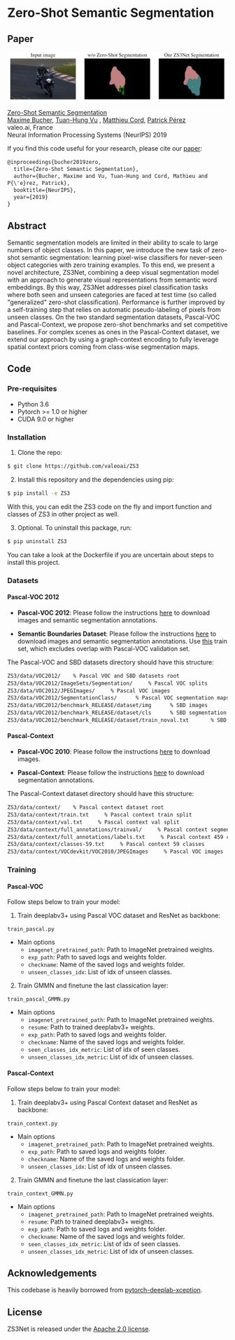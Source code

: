 # Zero-Shot Semantic Segmentation

## Paper
![](./teaser.png)

[Zero-Shot Semantic Segmentation](https://arxiv.org/pdf/1906.00817.pdf)  
 [Maxime Bucher](https://maximebucher.github.io/), [Tuan-Hung Vu](https://tuanhungvu.github.io/) , [Matthieu Cord](http://webia.lip6.fr/~cord/), [Patrick Pérez](https://ptrckprz.github.io/)  
 valeo.ai, France  
 Neural Information Processing Systems (NeurIPS) 2019

If you find this code useful for your research, please cite our [paper](https://arxiv.org/pdf/1906.00817.pdf):

```
@inproceedings{bucher2019zero,
  title={Zero-Shot Semantic Segmentation},
  author={Bucher, Maxime and Vu, Tuan-Hung and Cord, Mathieu and P{\'e}rez, Patrick},
  booktitle={NeurIPS},
  year={2019}
}
```

## Abstract
Semantic segmentation models are limited in their ability to scale to large numbers of object classes. In this paper, we introduce the new task of zero-shot semantic segmentation: learning pixel-wise classifiers for never-seen object categories with zero training examples. To this end, we present a novel architecture, ZS3Net, combining a deep visual  segmentation model with an approach to generate visual representations from semantic word embeddings. By this way, ZS3Net addresses pixel classification tasks where both seen and unseen categories are faced at test time (so called "generalized" zero-shot classification). Performance is further improved by a self-training step that relies on automatic pseudo-labeling of pixels from unseen classes. On the two standard segmentation datasets, Pascal-VOC and Pascal-Context, we propose zero-shot benchmarks and set competitive baselines. For complex scenes as ones in the Pascal-Context dataset, we extend our approach by using a graph-context encoding to fully leverage spatial context priors coming from class-wise segmentation maps.

## Code

### Pre-requisites
* Python 3.6
* Pytorch >= 1.0 or higher
* CUDA 9.0 or higher

### Installation
1. Clone the repo:
```bash
$ git clone https://github.com/valeoai/ZS3
```

2. Install this repository and the dependencies using pip:
```bash
$ pip install -e ZS3
```

With this, you can edit the ZS3 code on the fly and import function and classes of ZS3 in other project as well.

3. Optional. To uninstall this package, run:
```bash
$ pip uninstall ZS3
```

You can take a look at the Dockerfile if you are uncertain about steps to install this project.

### Datasets

#### Pascal-VOC 2012
* **Pascal-VOC 2012**: Please follow the instructions [here](http://host.robots.ox.ac.uk/pascal/VOC/voc2012/index.html) to download images and semantic segmentation annotations.

* **Semantic Boundaries Dataset**: Please follow the instructions [here](http://home.bharathh.info/pubs/codes/SBD/download.html) to download images and semantic segmentation annotations. Use [this](http://home.bharathh.info/pubs/codes/SBD/train_noval.txt) train set, which excludes overlap with Pascal-VOC validation set. 

The Pascal-VOC and SBD datasets directory should have this structure:
```bash
ZS3/data/VOC2012/    % Pascal VOC and SBD datasets root
ZS3/data/VOC2012/ImageSets/Segmentation/     % Pascal VOC splits
ZS3/data/VOC2012/JPEGImages/     % Pascal VOC images
ZS3/data/VOC2012/SegmentationClass/      % Pascal VOC segmentation maps
ZS3/data/VOC2012/benchmark_RELEASE/dataset/img      % SBD images
ZS3/data/VOC2012/benchmark_RELEASE/dataset/cls      % SBD segmentation maps
ZS3/data/VOC2012/benchmark_RELEASE/dataset/train_noval.txt       % SBD train set
```


#### Pascal-Context

* **Pascal-VOC 2010**: Please follow the instructions [here](http://host.robots.ox.ac.uk/pascal/VOC/voc2010/index.html) to download images.

* **Pascal-Context**: Please follow the instructions [here](https://cs.stanford.edu/~roozbeh/pascal-context/) to download segmentation annotations.

The Pascal-Context dataset directory should have this structure:
```bash
ZS3/data/context/    % Pascal context dataset root
ZS3/data/context/train.txt     % Pascal context train split
ZS3/data/context/val.txt     % Pascal context val split
ZS3/data/context/full_annotations/trainval/     % Pascal context segmentation maps
ZS3/data/context/full_annotations/labels.txt     % Pascal context 459 classes
ZS3/data/context/classes-59.txt     % Pascal context 59 classes
ZS3/data/context/VOCdevkit/VOC2010/JPEGImages     % Pascal VOC images
```

### Training

#### Pascal-VOC
Follow steps below to train your model:

1. Train deeplabv3+ using Pascal VOC dataset and ResNet as backbone:

```Shell
train_pascal.py
```
* Main options
    - `imagenet_pretrained_path`: Path to ImageNet pretrained weights.
    - `exp_path`: Path to saved logs and weights folder.
    - `checkname`: Name of the saved logs and weights folder.
    - `unseen_classes_idx`: List of idx of unseen classes.



2. Train GMMN and finetune the last classication layer:

```Shell
train_pascal_GMMN.py
```
* Main options
    - `imagenet_pretrained_path`: Path to ImageNet pretrained weights.
    - `resume`: Path to trained deeplabv3+ weights.
    - `exp_path`: Path to saved logs and weights folder.
    - `checkname`: Name of the saved logs and weights folder.
    - `seen_classes_idx_metric`: List of idx of seen classes.
    - `unseen_classes_idx_metric`: List of idx of unseen classes.


#### Pascal-Context
Follow steps below to train your model:

1. Train deeplabv3+ using Pascal Context dataset and ResNet as backbone:

```Shell
train_context.py
```
* Main options
    - `imagenet_pretrained_path`: Path to ImageNet pretrained weights.
    - `exp_path`: Path to saved logs and weights folder.
    - `checkname`: Name of the saved logs and weights folder.
    - `unseen_classes_idx`: List of idx of unseen classes.

2. Train GMMN and finetune the last classication layer:

```Shell
train_context_GMMN.py
```
* Main options
    - `imagenet_pretrained_path`: Path to ImageNet pretrained weights.
    - `resume`: Path to trained deeplabv3+ weights.
    - `exp_path`: Path to saved logs and weights folder.
    - `checkname`: Name of the saved logs and weights folder.
    - `seen_classes_idx_metric`: List of idx of seen classes.
    - `unseen_classes_idx_metric`: List of idx of unseen classes.
    
    
## Acknowledgements
This codebase is heavily borrowed from [pytorch-deeplab-xception](https://github.com/jfzhang95/pytorch-deeplab-xception).

## License
ZS3Net is released under the [Apache 2.0 license](./LICENSE).